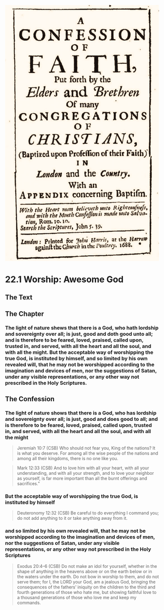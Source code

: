 <img class="intro-right" src="art-1689.png">

# 22.1 Worship: Awesome God

## The Text

## The Chapter

### The light of nature shews that there is a God, who hath lordship and sovereignty over all; is just, good and doth good unto all; and is therefore to be feared, loved, praised, called upon, trusted in, and served, with all the heart and all the soul, and with all the might. But the acceptable way of worshipping the true God, is instituted by himself, and so limited by his own revealed will, that he may not be worshipped according to the imagination and devices of men, nor the suggestions of Satan, under any visible representations, or any other way not prescribed in the Holy Scriptures.

## The Confession

### The light of nature shows that there is a God, who has lordship and sovereignty over all; is just, good and does good to all; and is therefore to be feared, loved, praised, called upon, trusted in, and served, with all the heart and all the soul, and with all the might

>Jeremiah 10:7 (CSB) Who should not fear you, King of the nations? It is what you deserve. For among all the wise people of the nations and among all their kingdoms, there is no one like you.

>Mark 12:33 (CSB) And to love him with all your heart, with all your understanding, and with all your strength, and to love your neighbor as yourself, is far more important than all the burnt offerings and sacrifices.”

### But the acceptable way of worshipping the true God, is instituted by himself

>Deuteronomy 12:32 (CSB) Be careful to do everything I command you; do not add anything to it or take anything away from it.

### and so limited by his own revealed will, that he may not be worshipped according to the imagination and devices of men, nor the suggestions of Satan, under any visible representations, or any other way not prescribed in the Holy Scriptures

>Exodus 20:4–6 (CSB) Do not make an idol for yourself, whether in the shape of anything in the heavens above or on the earth below or in the waters under the earth. Do not bow in worship to them, and do not serve them; for I, the LORD your God, am a jealous God, bringing the consequences of the fathers’ iniquity on the children to the third and fourth generations of those who hate me, but showing faithful love to a thousand generations of those who love me and keep my commands.

